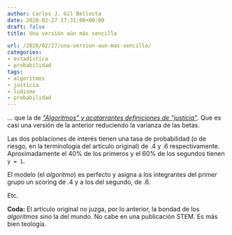 ```yaml
---
author: Carlos J. Gil Bellosta
date: 2020-02-27 17:31:00+00:00
draft: false
title: Una versión aún más sencilla

url: /2020/02/27/una-version-aun-mas-sencilla/
categories:
- estadística
- probabilidad
tags:
- algoritmos
- justicia
- ludismo
- probabilidad
---
```


... que la de _["Algoritmos" y acatarrantes definiciones de "justicia"](https://www.datanalytics.com/2020/02/26/algoritmos-y-acatarrantes-definiciones-de-justicia/)_. Que es casi una versión de la anterior reduciendo la varianza de las betas.

Las dos poblaciones de interés tienen una tasa de probabilidad (o de riesgo, en la terminología del artículo original) de .4 y .6 respectivamente. Aproximadamente el 40% de los primeros y el 60% de los segundos tienen `y = 1`.

El modelo (el _algoritmo_) es perfecto y asigna a los integrantes del primer grupo un scoring de .4 y a los del segundo, de .6.

Etc.

**Coda:** El artículo original no juzga, por lo anterior, la bondad de los _algoritmos_ sino la del mundo. No cabe en una publicación STEM. Es más bien teología.



